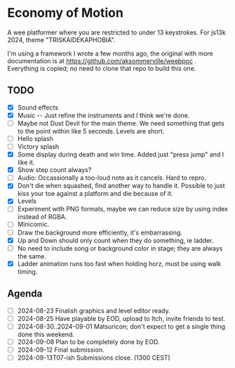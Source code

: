 # Economy of Motion

A wee platformer where you are restricted to under 13 keystrokes.
For js13k 2024, theme "TRISKAIDEKAPHOBIA".

I'm using a framework I wrote a few months ago, 
the original with more documentation is at https://github.com/aksommerville/weebpoc .
Everything is copied; no need to clone that repo to build this one.

## TODO

- [x] Sound effects
- [x] Music -- Just refine the instruments and I think we're done.
- [ ] Maybe not Dust Devil for the main theme. We need something that gets to the point within like 5 seconds. Levels are short.
- [ ] Hello splash
- [ ] Victory splash
- [x] Some display during death and win time. Added just "press jump" and I like it.
- [x] Show step count always?
- [ ] Audio: Occassionally a too-loud note as it cancels. Hard to repro.
- [x] Don't die when squashed, find another way to handle it. Possible to just kiss your toe against a platform and die because of it.
- [x] Levels
- [ ] Experiment with PNG formats, maybe we can reduce size by using index instead of RGBA.
- [ ] Minicomic.
- [ ] Draw the background more efficiently, it's embarrassing.
- [x] Up and Down should only count when they do something, ie ladder.
- [ ] No need to include song or background color in stage; they are always the same.
- [x] Ladder animation runs too fast when holding horz, must be using walk timing.

## Agenda

- [ ] 2024-08-23 Finalish graphics and level editor ready.
- [ ] 2024-08-25 Have playable by EOD, upload to Itch, invite friends to test.
- [ ] 2024-08-30..2024-09-01 Matsuricon; don't expect to get a single thing done this weekend.
- [ ] 2024-09-08 Plan to be completely done by EOD.
- [ ] 2024-09-12 Final submission.
- [ ] 2024-09-13T07-ish Submissions close. (1300 CEST)
